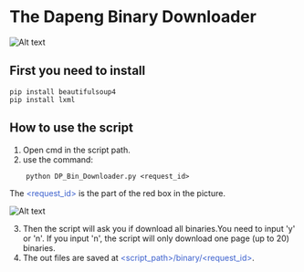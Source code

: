 The Dapeng Binary Downloader
======================
![Alt text](http://p6wf2jj0b.bkt.clouddn.com/dapeng_log.jpg)

First you need to install
----------------------

	pip install beautifulsoup4
	pip install lxml

How to use the script
----------------------

1. Open cmd in the script path.
2. use the command:

```
    python DP_Bin_Downloader.py <request_id>
```


The <font color="#3A5FCD"><request_id></font> is the part of the red box in the picture.

![Alt text](http://p6wf2jj0b.bkt.clouddn.com/request_id.PNG)

3. Then the script will ask you if download all binaries.You need to input 'y' or 'n'.
If you input 'n', the script will only download one page (up to 20) binaries.
4. The out files are saved at <font color="#3A5FCD"><script_path>/binary/<request_id></font>.


